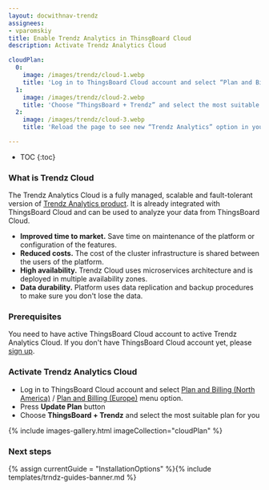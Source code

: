 ```yaml
---
layout: docwithnav-trendz
assignees:
- vparomskiy
title: Enable Trendz Analytics in ThinsgBoard Cloud 
description: Activate Trendz Analytics Cloud

cloudPlan:
  0:
    image: /images/trendz/cloud-1.webp
    title: 'Log in to ThingsBoard Cloud account and select “Plan and Billing” menu option. Press “Update Plan” button'
  1:
    image: /images/trendz/cloud-2.webp
    title: 'Choose “ThingsBoard + Trendz” and select the most suitable plan for you'
  2:
    image: /images/trendz/cloud-3.webp
    title: 'Reload the page to see new “Trendz Analytics” option in your ThingsBoard Menu'

---
```


* TOC
{:toc}

### What is Trendz Cloud

The Trendz Analytics Cloud is a fully managed, scalable and fault-tolerant version of [Trendz Analytics product](/products/trendz/). It is already integrated with ThingsBoard Cloud and can be used to analyze your data from ThingsBoard Cloud.

- **Improved time to market.** Save time on maintenance of the platform or configuration of the features.
- **Reduced costs.** The cost of the cluster infrastructure is shared between the users of the platform.
- **High availability.** Trendz Cloud uses microservices architecture and is deployed in multiple availability zones.
- **Data durability.** Platform uses data replication and backup procedures to make sure you don't lose the data.

### Prerequisites

You need to have active ThingsBoard Cloud account to active Trendz Analytics Cloud. If you don't have ThingsBoard Cloud account yet, please [sign up](https://thingsboard.cloud/signup). 

### Activate Trendz Analytics Cloud

- Log in to ThingsBoard Cloud account and select [Plan and Billing (North America)](https://thingsboard.cloud/billing) / [Plan and Billing (Europe)](https://eu.thingsboard.cloud/billing) menu option.
- Press **Update Plan** button
- Choose **ThingsBoard + Trendz** and select the most suitable plan for you


{% include images-gallery.html imageCollection="cloudPlan" %}

### Next steps

{% assign currentGuide = "InstallationOptions" %}{% include templates/trndz-guides-banner.md %}
